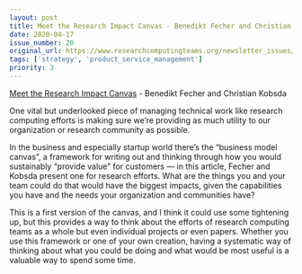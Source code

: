 ```yaml
---
layout: post
title: Meet the Research Impact Canvas - Benedikt Fecher and Christian Kobsda
date: 2020-04-17
issue_number: 20
original_url: https://www.researchcomputingteams.org/newsletter_issues/0020
tags: ['strategy', 'product_service_management']
priority: 3
---
```


<!-- markdownlint-disable MD033 -->
<!-- markdownlint-disable MD041 -->
<!-- markdownlint-disable MD049 -->

[Meet the Research Impact Canvas](https://elephantinthelab.org/meet-the-research-impact-canvas-a-structured-guide-for-planning-your-science-communication-activities/) - Benedikt Fecher and Christian Kobsda

One vital but underlooked piece of managing technical work like research computing efforts is making sure we’re providing as much utility to our organization or research community as possible.

In the business and especially startup world there’s the “business model canvas”, a framework for writing out and thinking through how you would sustainably “provide value” for customers — in this article, Fecher and Kobsda present one for research efforts.  What are the things you and your team could do that would have the biggest impacts, given the capabilities you have and the needs your organization and communities have?

This is a first version of the canvas, and I think it could use some tightening up, but this provides a way to think about the efforts of research computing teams as a whole but even individual projects or even papers.   Whether you use this framework or one of your own creation, having a systematic way of thinking about what you could be doing and what would be most useful is a valuable way to spend some time.

